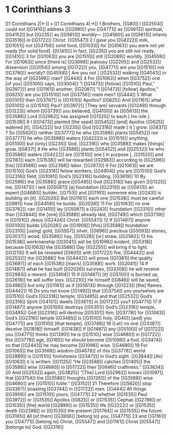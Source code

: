# 1 Corinthians 3
[[1 Corinthians 2|←]] • [[1 Corinthians 4|→]]
1 Brothers, [[G80]] I [[G2504]] could not [[G1410]] address [[G2980]] you [[G4771]] as [[G5613]] spiritual, [[G4152]] but [[G235]] as [[G5613]] worldly— [[G4560]] as [[G5613]] infants [[G3516]] in [[G1722]] Christ. [[G5547]] 
2 I gave you [[G4222]] milk, [[G1051]] not [[G3756]] solid food, [[G1033]] for [[G1063]] you were not yet ready [for solid food]. [[G1410]] In fact, [[G235]] you are still not ready, [[G1410]] 
3 for [[G1063]] you are [[G1510]] still [[G2089]] worldly. [[G4559]] For [[G1063]] since [there is] [[G3699]] jealousy [[G2205]] and [[G2532]] dissension [[G2054]] among [[G1722]] you, [[G4771]] are you [[G1510]] not [[G3780]] worldly? [[G4559]] [ Are you not ] [[G2532]] walking [[G4043]] in the way of [[G2596]] man? [[G444]] 
4 For [[G1063]] when [[G3752]] one [of you] [[G5100]] says, [[G3004]] “I [[G1473]] [follow] [[G1510]] Paul,” [[G3972]] and [[G1161]] another, [[G2087]] “I [[G1473]] [follow] Apollos,” [[G625]] are you [[G1510]] not [[G3756]] mere men? [[G444]] 
5 What [[G5101]] then [[G3767]] is [[G1510]] Apollos? [[G625]] And [[G1161]] what [[G5101]] is [[G1510]] Paul? [[G3972]] [They are] servants [[G1249]] through [[G1223]] whom [[G3739]] you believed, [[G4100]] as [[G5613]] the [[G3588]] Lord [[G2962]] has assigned [[G1325]] to each [ his role ]. [[G1538]] 
6 I [[G1473]] planted [the seed] [[G5452]] [and] Apollos [[G625]] watered [it], [[G4222]] but [[G235]] God [[G2316]] made [ it ] grow. [[G837]] 
7 So [[G5620]] neither [[G3777]] he who [[G3588]] plants [[G5452]] nor [[G3777]] he who [[G3588]] waters [[G4222]] is [[G1510]] anything, [[G5100]] but [only] [[G235]] God, [[G2316]] who [[G3588]] makes [things] grow. [[G837]] 
8 He who [[G3588]] plants [[G5452]] and [[G2532]] he who [[G3588]] waters [[G4222]] are [[G1510]] one [ in purpose ], [[G1520]] and [[G1161]] each [[G1538]] will be rewarded [[G2983]] according to [[G2596]] [his] [[G3588]] own [[G2398]] labor. [[G2873]] 
9 For [[G1063]] we are [[G1510]] God’s [[G2316]] fellow workers; [[G4904]] you are [[G1510]] God’s [[G2316]] field, [[G1091]] God’s [[G2316]] building. [[G3619]] 
10 By [[G2596]] the [[G3588]] grace [[G5485]] God [[G2316]] has given [[G1325]] me, [[G1473]] I laid [[G5087]] [a] foundation [[G2310]] as [[G5613]] an expert [[G4680]] builder, [[G753]] and [[G1161]] someone else [[G243]] is building on [it]. [[G2026]] But [[G1161]] each one [[G1538]] must be careful [[G991]] how [[G4459]] he builds. [[G2026]] 
11 For [[G1063]] no one [[G3762]] can [[G1410]] lay [[G5087]] a [[G243]] foundation [[G2310]] other than [[G3844]] the [one] [[G3588]] already laid, [[G2749]] which [[G3739]] is [[G1510]] Jesus [[G2424]] Christ. [[G5547]] 
12 If [[G1487]] anyone [[G5100]] builds [[G2026]] on [[G1909]] [this] [[G3588]] foundation [[G2310]] [using] gold, [[G5557]] silver, [[G696]] precious [[G5093]] stones, [[G3037]] wood, [[G3586]] hay, [[G5528]] [or] straw, [[G2562]] 
13 his [[G1538]] workmanship [[G2041]] will be [[G1096]] evident, [[G5318]] because [[G1063]] the [[G3588]] Day [[G2250]] will bring it to light. [[G1213]] It will be revealed [[G601]] with [[G1722]] fire, [[G4442]] and [[G2532]] the [[G3588]] fire [[G4442]] will prove [[G1381]] the quality [[G3697]] of each [[G1538]] [man’s] [[G3588]] work. [[G2041]] 
14 If [[G1487]] what he has built [[G2026]] survives, [[G3306]] he will receive [[G2983]] a reward. [[G3408]] 
15 If [[G1487]] [it] [[G5100]] is burned up, [[G2618]] he will suffer loss. [[G2210]] He himself [[G846]] will be saved, [[G4982]] but only [[G1161]] as if [[G5613]] through [[G1223]] [the] flames. [[G4442]] 
16 Do you not know [[G1492]] that [[G3754]] you yourselves are [[G1510]] God’s [[G2316]] temple, [[G3485]] and that [[G2532]] God’s [[G2316]] Spirit [[G4151]] dwells [[G3611]] in [[G1722]] you? [[G4771]] 
17 If [[G1487]] anyone [[G5100]] destroys [[G5351]] God’s [[G2316]] temple, [[G3485]] God [[G2316]] will destroy [[G5351]] him; [[G3778]] for [[G1063]] God’s [[G2316]] temple [[G3485]] is [[G1510]] holy, [[G40]] [and] you [[G4771]] are [[G1510]] [that temple]. [[G3748]] 
18 {Let} no one [[G3367]] deceive [[G1818]] himself. [[G1438]] If [[G1487]] any [[G5100]] of [[G1722]] you [[G4771]] thinks [[G1380]] he is [[G1510]] wise [[G4680]] in [[G1722]] this [[G3778]] age, [[G165]] he should become [[G1096]] a fool, [[G3474]] so that [[G2443]] he may become [[G1096]] wise. [[G4680]] 
19 For [[G1063]] the [[G3588]] wisdom [[G4678]] of this [[G3778]] world [[G2889]] is [[G1510]] foolishness [[G3472]] in God’s sight. [[G3844]] [As] [[G1063]] it is written: [[G1125]] “He [[G3588]] catches [[G1405]] the [[G3588]] wise [[G4680]] in [[G1722]] their [[G846]] craftiness.” [[G3834]] 
20 And [[G2532]] again, [[G3825]] “[The] Lord [[G2962]] knows [[G1097]] that [[G3754]] the [[G3588]] thoughts [[G1261]] of the [[G3588]] wise [[G4680]] are [[G1510]] futile.” [[G3152]] 
21 Therefore [[G5620]] stop [[G3367]] boasting [[G2744]] in [[G1722]] men. [[G444]] All things [[G3956]] are [[G1510]] yours, [[G4771]] 
22 whether [[G1535]] Paul [[G3972]] or [[G1535]] Apollos [[G625]] or [[G1535]] Cephas [[G2786]] or [[G1535]] [the] world [[G2889]] or [[G1535]] life [[G2222]] or [[G1535]] death [[G2288]] or [[G1535]] the present [[G1764]] or [[G1535]] the future. [[G3195]] All [of them] [[G3956]] [belong to] you, [[G4771]] 
23 and [[G1161]] you [[G4771]] [belong to] Christ, [[G5547]] and [[G1161]] Christ [[G5547]] [belongs to] God. [[G2316]] 
